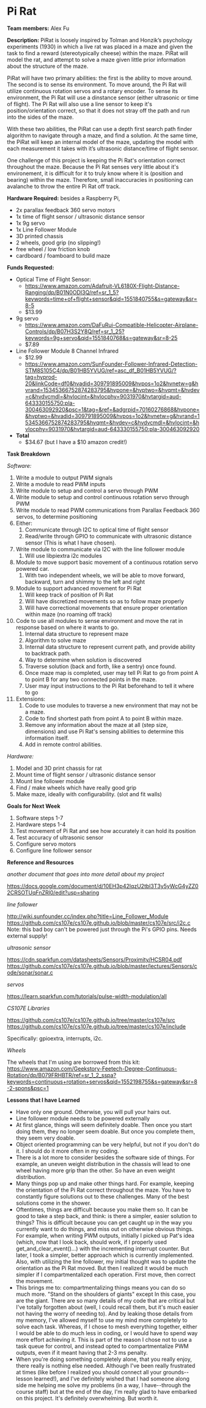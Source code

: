 # Pi Rat

**Team members:** Alex Fu

**Description:**
PiRat is loosely inspired by Tolman and Honzik’s psychology experiments (1930) 
in which a live rat was placed in a maze and given the task to find a reward 
(stereotypically cheese) within the maze. PiRat will model the rat, and attempt 
to solve a maze given little prior information about the structure of the maze.

PiRat will have two primary abilities: the first is the ability to move around.
The second is to sense its environment. To move around, the Pi Rat will utilize
continuous rotation servos and a rotary encoder. To sense its environment,
the Pi Rat will use a dinstance sensor (either ultrasonic or time of flight). The
Pi Rat will also use a line sensor to keep it's position/orientation correct, so
that it does not stray off the path and run into the sides of the maze. 

With these two abilities, the PiRat can use a depth first search path finder 
algorithm to navigate through a maze, and find a solution. At the same time, 
the PiRat will keep an internal model of the maze, updating the model with each 
measurement it takes with it’s ultrasonic distance/time of flight sensor. 

One challenge of this project is keeping the Pi Rat's orientation correct throughout
the maze. Because the Pi Rat senses very little about it's environement, it is difficult
for it to truly know where it is (position and bearing) within the maze. Therefore, small
inaccuracies in positioning can avalanche to throw the entire Pi Rat off track. 

**Hardware Required:** 
besides a Raspberry Pi,

* 2x parallax feedback 360 servo motors
* 1x time of flight sensor / ultrasonic distance sensor
* 1x 9g servo
* 1x Line Follower Module
* 3D printed chassis
* 2 wheels, good grip (no slipping!)
* free wheel / low friction knob
* cardboard / foamboard to build maze

**Funds Requested:**

* Optical Time of Flight Sensor: 
    * https://www.amazon.com/Adafruit-VL6180X-Flight-Distance-Ranging/dp/B01N0ODI3Q/ref=sr_1_5?keywords=time+of+flight+sensor&qid=1551840755&s=gateway&sr=8-5
    * $13.99
* 9g servo
    * https://www.amazon.com/DaFuRui-Compatible-Helicopter-Airplane-Controls/dp/B07H3S2Y8Q/ref=sr_1_25?keywords=9g+servo&qid=1551840768&s=gateway&sr=8-25
    * $7.89
* Line Follower Module 8 Channel Infrared 
    * $12.99
    * https://www.amazon.com/SunFounder-Follower-Infrared-Detection-STM8S105C4/dp/B01HB5YVUG/ref=asc_df_B01HB5YVUG/?tag=hyprod-20&linkCode=df0&hvadid=309791895009&hvpos=1o2&hvnetw=g&hvrand=15345366752874283795&hvpone=&hvptwo=&hvqmt=&hvdev=c&hvdvcmdl=&hvlocint=&hvlocphy=9031970&hvtargid=aud-643330155750:pla-300463092920&psc=1&tag=&ref=&adgrpid=70160276868&hvpone=&hvptwo=&hvadid=309791895009&hvpos=1o2&hvnetw=g&hvrand=15345366752874283795&hvqmt=&hvdev=c&hvdvcmdl=&hvlocint=&hvlocphy=9031970&hvtargid=aud-643330155750:pla-300463092920
* **Total**
    * $34.67 (but I have a $10 amazon credit!)

**Task Breakdown**

*Software:*

1. Write a module to output PWM signals
1. Write a module to read PWM inputs
1. Write module to setup and control a servo through PWM
1. Write module to setup and control continuous rotation servo through PWM
1. Write module to read PWM communications from Parallax Feedback 360 servos, to determine positioning
1. Either:
   1. Communicate through I2C to optical time of flight sensor
   1. Read/write through GPIO to communicate with ultrasonic distance sensor (This is what I have chosen).
1. Write module to communicate via I2C with the line follower module
   1. Will use libpiextra i2c modules
1. Module to move support basic movement of a continuous rotation servo powered car.
   1. With two independent wheels, we will be able to move forward, backward, turn and shimmy to the left and right
1. Module to support advanced movement for Pi Rat
   1. Will keep track of position of Pi Rat
   1. Will have discretized movements so as to follow maze properly
   1. Will have correctional movements that ensure proper orientation within maze (no roaming off track)
1. Code to use all modules to sense environment and move the rat in response based on
   where it wants to go. 
   1. Internal data structure to represent maze
   1. Algorithm to solve maze
   1. Internal data structure to represent current path, and provide ability to backtrack path.
   1. Way to determine when solution is discovered
   1. Traverse solution (back and forth, like a sentry) once found. 
   1. Once maze map is completed, user may tell Pi Rat to go from point A to point B for any two connected
      points in the maze.
   1. User may input instructions to the Pi Rat beforehand to tell it where to go
1. Extensions:
   1. Code to use modules to traverse a new environment that may not be a maze. 
   1. Code to find shortest path from point A to point B within maze. 
   1. Remove any information about the maze at all (step size, dimensions) and use Pi Rat's sensing abilities
      to determine this information itself. 
   1. Add in remote control abilities. 
   
*Hardware:*

1. Model and 3D print chassis for rat
1. Mount time of flight sensor / ultrasonic distance sensor
1. Mount line follower module
1. Find / make wheels which have really good grip
1. Make maze, ideally with configurability. (slot and fit walls)

**Goals for Next Week**
1. Software steps 1-7
1. Hardware steps 1-4
1. Test movement of Pi Rat and see how accurately it can hold its position
1. Test accuracy of ultrasonic sensor
1. Configure servo motors
1. Configure line follower sensor

**Reference and Resources**

*another document that goes into more detail about my project*

https://docs.google.com/document/d/10EH3p42lqzU2tbl3T3y5yWcG4yZZ02CRSOTUqFnZRl0/edit?usp=sharing

*line follower*

http://wiki.sunfounder.cc/index.php?title=Line_Follower_Module
https://github.com/cs107e/cs107e.github.io/blob/master/cs107e/src/i2c.c
Note: this bad boy can't be powered just through the Pi's GPIO pins. Needs external supply!

*ultrasonic sensor*

https://cdn.sparkfun.com/datasheets/Sensors/Proximity/HCSR04.pdf
https://github.com/cs107e/cs107e.github.io/blob/master/lectures/Sensors/code/sonar/sonar.c

*servos*

https://learn.sparkfun.com/tutorials/pulse-width-modulation/all

*CS107E Libraries*

https://github.com/cs107e/cs107e.github.io/tree/master/cs107e/src
https://github.com/cs107e/cs107e.github.io/tree/master/cs107e/include

Specifically: gpioextra, interrupts, i2c. 

*Wheels*

The wheels that I'm using are borrowed from this kit: https://www.amazon.com/Geekstory-Feetech-Degree-Continuous-Rotation/dp/B079FRHBTR/ref=sr_1_2_sspa?keywords=continuous+rotation+servos&qid=1552198755&s=gateway&sr=8-2-spons&psc=1

**Lessons that I have Learned**
* Have only one ground. Otherwise, you will pull your hairs out.
* Line follower module needs to be powered externally
* At first glance, things will seem definitely doable. Then once you start doing them, they no longer seem doable.
  But once you complete them, they seem very doable.
* Object oriented programming can be very helpful, but not if you don't do it. I should do it more often in my coding.
* There is a lot more to consider besides the software side of things. For example, an uneven weight distribution
  in the chassis will lead to one wheel having more grip than the other. So have an even weight distribution.
* Many things pop up and make other things hard. For example, keeping the orientation of the Pi Rat correct throughout the
  maze. You have to constantly figure solutions out to these challenges. Many of the best solutions come in the shower.
* Oftentimes, things are difficult because you make them so. It can be good to take a step back, and think: is there a 
  simpler, easier solution to things? This is difficult because you can get caught up in the way you currently want to
  do things, and miss out on otherwise obvious things. For example, when writing PWM outputs, initially I picked up Pat's
  idea (which, now that I look back, should work, if I properly used get_and_clear_event()...) with the incrementing interrupt
  counter. But later, I took a simpler, better approach which is currently implemented. Also, with utilizing the line
  follower, my initial thought was to update the orientation as the Pi Rat moved. But then I realized it would be much 
  simpler if I compartmentalized each operation. First move, then correct the movement. 
* This brings me to: compartmentalizing things means you can do so much more. "Stand on the shoulders of giants" except
  In this case, you are the giant. There are so many details of my code that are critical but I've totally forgotten about
  (well, I could recall them, but it's much easier not having the worry of needing to). And by leaking those details from my
  memory, I've allowed myself to use my mind more completely to solve each task. Whereas, if I chose to mesh everything
  together, either I would be able to do much less in coding, or I would have to spend way more effort achieving it. This
  is part of the reason I chose not to use a task queue for control, and instead opted to compartmentalize PWM outputs, even
  if it meant having that 2-3 ms penalty. 
* When you're doing something completely alone, that you really enjoy, there really is nothing else needed. Although I've
  been really frustrated at times (like before I realized you should connect all your grounds--lesson learned!), and I've
  definitely wished that I had someone along side me helping me solve my problems (in a way, I have--through the course staff)
  but at the end of the day, I'm really glad to have embarked on this project. It's definitely overwhelming. But worth it.
  
